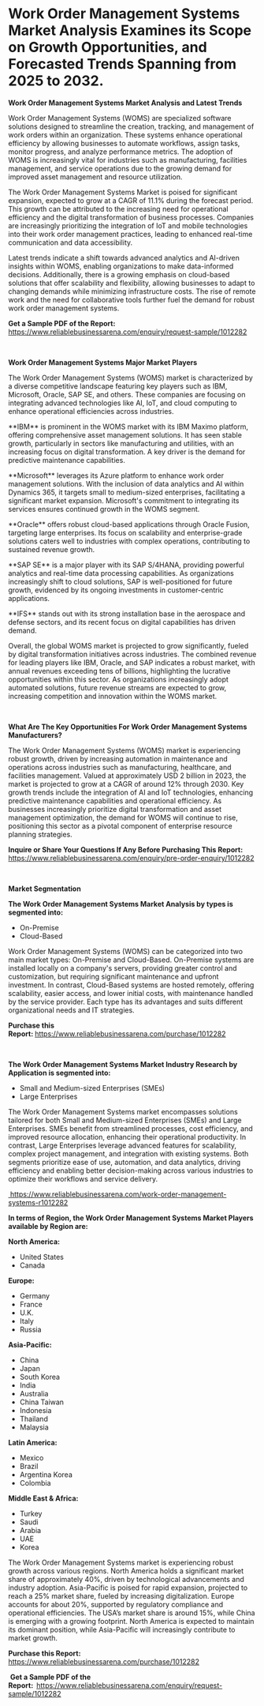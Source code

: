 <p><h1>Work Order Management Systems Market Analysis Examines its Scope on Growth Opportunities, and Forecasted Trends Spanning from 2025 to 2032.</h1></p><p><strong>Work Order Management Systems Market Analysis and Latest Trends</strong></p>
<p><p>Work Order Management Systems (WOMS) are specialized software solutions designed to streamline the creation, tracking, and management of work orders within an organization. These systems enhance operational efficiency by allowing businesses to automate workflows, assign tasks, monitor progress, and analyze performance metrics. The adoption of WOMS is increasingly vital for industries such as manufacturing, facilities management, and service operations due to the growing demand for improved asset management and resource utilization.</p><p>The Work Order Management Systems Market is poised for significant expansion, expected to grow at a CAGR of 11.1% during the forecast period. This growth can be attributed to the increasing need for operational efficiency and the digital transformation of business processes. Companies are increasingly prioritizing the integration of IoT and mobile technologies into their work order management practices, leading to enhanced real-time communication and data accessibility.</p><p>Latest trends indicate a shift towards advanced analytics and AI-driven insights within WOMS, enabling organizations to make data-informed decisions. Additionally, there is a growing emphasis on cloud-based solutions that offer scalability and flexibility, allowing businesses to adapt to changing demands while minimizing infrastructure costs. The rise of remote work and the need for collaborative tools further fuel the demand for robust work order management systems.</p></p>
<p><strong>Get a Sample PDF of the Report:&nbsp;</strong> <a href="https://www.reliablebusinessarena.com/enquiry/request-sample/1012282?utm_campaign=2632&utm_medium=2&utm_source=Github&utm_content=ia&utm_term=16042025&utm_id=work-order-management-systems">https://www.reliablebusinessarena.com/enquiry/request-sample/1012282</a></p>
<p>&nbsp;</p>
<p><strong>Work Order Management Systems Major Market Players</strong></p>
<p><p>The Work Order Management Systems (WOMS) market is characterized by a diverse competitive landscape featuring key players such as IBM, Microsoft, Oracle, SAP SE, and others. These companies are focusing on integrating advanced technologies like AI, IoT, and cloud computing to enhance operational efficiencies across industries.</p><p>**IBM** is prominent in the WOMS market with its IBM Maximo platform, offering comprehensive asset management solutions. It has seen stable growth, particularly in sectors like manufacturing and utilities, with an increasing focus on digital transformation. A key driver is the demand for predictive maintenance capabilities.</p><p>**Microsoft** leverages its Azure platform to enhance work order management solutions. With the inclusion of data analytics and AI within Dynamics 365, it targets small to medium-sized enterprises, facilitating a significant market expansion. Microsoft's commitment to integrating its services ensures continued growth in the WOMS segment.</p><p>**Oracle** offers robust cloud-based applications through Oracle Fusion, targeting large enterprises. Its focus on scalability and enterprise-grade solutions caters well to industries with complex operations, contributing to sustained revenue growth.</p><p>**SAP SE** is a major player with its SAP S/4HANA, providing powerful analytics and real-time data processing capabilities. As organizations increasingly shift to cloud solutions, SAP is well-positioned for future growth, evidenced by its ongoing investments in customer-centric applications.</p><p>**IFS** stands out with its strong installation base in the aerospace and defense sectors, and its recent focus on digital capabilities has driven demand. </p><p>Overall, the global WOMS market is projected to grow significantly, fueled by digital transformation initiatives across industries. The combined revenue for leading players like IBM, Oracle, and SAP indicates a robust market, with annual revenues exceeding tens of billions, highlighting the lucrative opportunities within this sector. As organizations increasingly adopt automated solutions, future revenue streams are expected to grow, increasing competition and innovation within the WOMS market.</p></p>
<p>&nbsp;</p>
<p><strong>What Are The Key Opportunities For Work Order Management Systems Manufacturers?</strong></p>
<p><p>The Work Order Management Systems (WOMS) market is experiencing robust growth, driven by increasing automation in maintenance and operations across industries such as manufacturing, healthcare, and facilities management. Valued at approximately USD 2 billion in 2023, the market is projected to grow at a CAGR of around 12% through 2030. Key growth trends include the integration of AI and IoT technologies, enhancing predictive maintenance capabilities and operational efficiency. As businesses increasingly prioritize digital transformation and asset management optimization, the demand for WOMS will continue to rise, positioning this sector as a pivotal component of enterprise resource planning strategies.</p></p>
<p><strong>Inquire or Share Your Questions If Any Before Purchasing This Report:</strong> <a href="https://www.reliablebusinessarena.com/enquiry/pre-order-enquiry/1012282?utm_campaign=2632&utm_medium=2&utm_source=Github&utm_content=ia&utm_term=16042025&utm_id=work-order-management-systems">https://www.reliablebusinessarena.com/enquiry/pre-order-enquiry/1012282</a></p>
<p>&nbsp;</p>
<p><strong>Market Segmentation</strong></p>
<p><strong>The Work Order Management Systems Market Analysis by types is segmented into:</strong></p>
<p><ul><li>On-Premise</li><li>Cloud-Based</li></ul></p>
<p><p>Work Order Management Systems (WOMS) can be categorized into two main market types: On-Premise and Cloud-Based. On-Premise systems are installed locally on a company's servers, providing greater control and customization, but requiring significant maintenance and upfront investment. In contrast, Cloud-Based systems are hosted remotely, offering scalability, easier access, and lower initial costs, with maintenance handled by the service provider. Each type has its advantages and suits different organizational needs and IT strategies.</p></p>
<p><strong>Purchase this Report:&nbsp;</strong><a href="https://www.reliablebusinessarena.com/purchase/1012282?utm_campaign=2632&utm_medium=2&utm_source=Github&utm_content=ia&utm_term=16042025&utm_id=work-order-management-systems">https://www.reliablebusinessarena.com/purchase/1012282</a></p>
<p>&nbsp;</p>
<p><strong>The Work Order Management Systems Market Industry Research by Application is segmented into:</strong></p>
<p><ul><li>Small and Medium-sized Enterprises (SMEs)</li><li>Large Enterprises</li></ul></p>
<p><p>The Work Order Management Systems market encompasses solutions tailored for both Small and Medium-sized Enterprises (SMEs) and Large Enterprises. SMEs benefit from streamlined processes, cost efficiency, and improved resource allocation, enhancing their operational productivity. In contrast, Large Enterprises leverage advanced features for scalability, complex project management, and integration with existing systems. Both segments prioritize ease of use, automation, and data analytics, driving efficiency and enabling better decision-making across various industries to optimize their workflows and service delivery.</p></p>
<p><a href="https://www.reliablebusinessarena.com/work-order-management-systems-r1012282?utm_campaign=2632&utm_medium=2&utm_source=Github&utm_content=ia&utm_term=16042025&utm_id=work-order-management-systems">&nbsp;https://www.reliablebusinessarena.com/work-order-management-systems-r1012282</a></p>
<p><strong>In terms of Region, the Work Order Management Systems Market Players available by Region are:</strong></p>
<p>
    <p> <strong> North America: </strong>
        <ul>
            <li>United States</li>
            <li>Canada</li>
        </ul>
        </p> 
    <p> <strong> Europe: </strong>
        <ul>
            <li>Germany</li>
            <li>France</li>
            <li>U.K.</li>
            <li>Italy</li>
            <li>Russia</li>
        </ul>
        </p> 
    <p> <strong> Asia-Pacific: </strong>
        <ul>
            <li>China</li>
            <li>Japan</li>
            <li>South Korea</li>
            <li>India</li>
            <li>Australia</li>
            <li>China Taiwan</li>
            <li>Indonesia</li>
            <li>Thailand</li>
            <li>Malaysia</li>
        </ul>
        </p> 
    <p> <strong> Latin America: </strong>
        <ul>
            <li>Mexico</li>
            <li>Brazil</li>
            <li>Argentina Korea</li>
            <li>Colombia</li>
        </ul>
        </p> 
    <p> <strong> Middle East & Africa: </strong>
        <ul>
            <li>Turkey</li>
            <li>Saudi</li>
            <li>Arabia</li>
            <li>UAE</li>
            <li>Korea</li>
        </ul>
    </p>
    </p>
<p><p>The Work Order Management Systems market is experiencing robust growth across various regions. North America holds a significant market share of approximately 40%, driven by technological advancements and industry adoption. Asia-Pacific is poised for rapid expansion, projected to reach a 25% market share, fueled by increasing digitalization. Europe accounts for about 20%, supported by regulatory compliance and operational efficiencies. The USA’s market share is around 15%, while China is emerging with a growing footprint. North America is expected to maintain its dominant position, while Asia-Pacific will increasingly contribute to market growth.</p></p>
<p><strong>Purchase this Report: </strong><a href="https://www.reliablebusinessarena.com/purchase/1012282?utm_campaign=2632&utm_medium=2&utm_source=Github&utm_content=ia&utm_term=16042025&utm_id=work-order-management-systems">https://www.reliablebusinessarena.com/purchase/1012282</a></p>
<p>&nbsp;<strong>Get a Sample PDF of the Report:&nbsp;&nbsp;</strong><a href="https://www.reliablebusinessarena.com/enquiry/request-sample/1012282?utm_campaign=2632&utm_medium=2&utm_source=Github&utm_content=ia&utm_term=16042025&utm_id=work-order-management-systems">https://www.reliablebusinessarena.com/enquiry/request-sample/1012282</a></p>
<p><strong></strong></p>
<p><p></p><p></p><p></p></p>